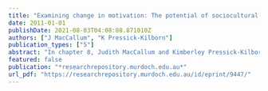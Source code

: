 ```yaml
---
title: "Examining change in motivation: The potential of sociocultural theory"
date: 2011-01-01
publishDate: 2021-08-03T04:08:08.871010Z
authors: ["J MacCallum", "K Pressick-Kilborn"]
publication_types: ["5"]
abstract: "In chapter 8, Judith MacCallum and Kimberley Pressick-Kilborn discuss the potential of sociocultural theory for examining change in motivation. While they acknowledge that the nature of motivation has been examined from many different perspectives, they argue that …"
featured: false
publication: "*researchrepository.murdoch.edu.au*"
url_pdf: "https://researchrepository.murdoch.edu.au/id/eprint/9447/"
---
```


